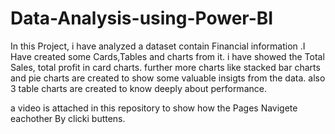 # Data-Analysis-using-Power-BI
In this Project, i have analyzed a dataset contain Financial information .I Have created some Cards,Tables and charts from it. i have showed the Total Sales, total profit  in card charts. further more charts like stacked bar charts and pie charts are created to show some valuable insigts from the data. also 3 table charts are created to know deeply about performance.

a video is attached in this repository to show how the Pages Navigete eachother By clicki buttens.

